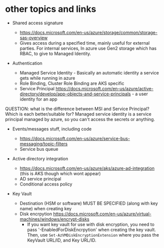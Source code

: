 # other topics and links

- Shared access signature
  - <https://docs.microsoft.com/en-us/azure/storage/common/storage-sas-overview>
  - Gives access during a specified time, mainly useful for external parties. For internal services, In azure use Gen2 storage which has RBAC, to give to Managed Identity.

- Authentication
  - Managed Service Identity - Basically an automatic identity a service gets while running in azure
  - Role Binding, Cluster Role Binding are AKS specific
  - Service Principal <https://docs.microsoft.com/en-us/azure/active-directory/develop/app-objects-and-service-principals> - a user identity for an app

QUESTION: what is the difference between MSI and Service Principal? Which is each better/suitable for?
Managed service identity is a service principal managed by azure, so you can't access the secrets or anything.

- Events/messages stuff, including code
  - <https://docs.microsoft.com/en-us/azure/service-bus-messaging/topic-filters>
  - Service bus queue

- Active directory integration
  - <https://docs.microsoft.com/en-us/azure/aks/azure-ad-integration> (this is AKS though which wont appear)
  - AD service principal
  - Conditional access policy

- Key Vault
  - Destination (HSM or software) MUST BE SPECIFIED (along with key name) when creating key
  - Disk encrpytion <https://docs.microsoft.com/en-us/azure/virtual-machines/windows/encrypt-disks>
    - If you want key vault for use with disk encryption, you need to pass '-EnabledForDiskEncrpytion' when creating the key vault. Then, use `Set-AzVMDiskEncryptionExtension` where you pass the KeyVault URL/ID, and Key URL/ID.
